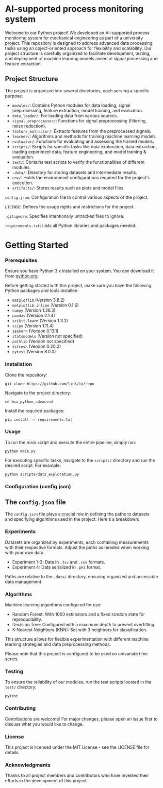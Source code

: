 # AI-supported process monitoring system

Welcome to our Python project! We developed an AI-supported process monitoring system for mechanical engineering as part of a university project. This repository is designed to address advanced data processing tasks using an object-oriented approach for flexibility and scalability. Our project structure is carefully organized to facilitate development, testing, and deployment of machine learning models aimed at signal processing and feature extraction.

## Project Structure

<p>The project is organized into several directories, each serving a specific purpose:</p>

<ul>
  <li><code>modules/</code>: Contains Python modules for data loading, signal preprocessing, feature extraction, model training, and evaluation.</li>
  <li><code>data_loader/</code>: For loading data from various sources.</li>
  <li><code>signal_preprocessor/</code>: Functions for signal preprocessing (filtering, noise reduction).</li>
  <li><code>feature_extractor/</code>: Extracts features from the preprocessed signals.</li>
  <li><code>learner/</code>: Algorithms and methods for training machine learning models.</li>
  <li><code>evaluator/</code>: Functions for evaluating and assessing the trained models.</li>
  <li><code>scripts/</code>: Scripts for specific tasks like data exploration, data extraction, loading experiment data, feature engineering, and model training & evaluation.</li>
  <li><code>test/</code>: Contains test scripts to verify the functionalities of different modules.</li>
  <li><code>.data/</code>: Directory for storing datasets and intermediate results.</li>
  <li><code>env/</code>: Holds the environment configurations required for the project's execution.</li>
  <li><code>artifacts/</code>: Stores results such as plots and model files.</li>
</ul>

<p><code>config.json</code>: Configuration file to control various aspects of the project.</p>
<p><code>LICENSE</code>: Defines the usage rights and restrictions for the project.</p>
<p><code>.gitignore</code>: Specifies intentionally untracked files to ignore.</p>
<p><code>requirements.txt</code>: Lists all Python libraries and packages needed.</p>


# Getting Started

### Prerequisites

<p>Ensure you have Python 3.x installed on your system. You can download it from <a href="https://python.org">python.org</a>.</p>

<p>Before getting started with this project, make sure you have the following Python packages and tools installed:</p>

<ul>
  <li><code>matplotlib</code> (Version 3.8.2)</li>
  <li><code>matplotlib-inline</code> (Version 0.1.6)</li>
  <li><code>numpy</code> (Version 1.26.3)</li>
  <li><code>pandas</code> (Version 2.1.4)</li>
  <li><code>scikit-learn</code> (Version 1.3.2)</li>
  <li><code>scipy</code> (Version 1.11.4)</li>
  <li><code>seaborn</code> (Version 0.13.1)</li>
  <li><code>statsmodels</code> (Version not specified)</li>
  <li><code>pathlib</code> (Version not specified)</li>
  <li><code>tsfresh</code> (Version 0.20.2)</li>
  <li><code>pytest</code> (Version 8.0.0)</li>
</ul>


### Installation

<p>Clone the repository:</p>
<pre><code>git clone https://github.com/link/to/repo</code></pre>
<p>Navigate to the project directory:</p>
<pre><code>cd hsa_python_advanced</code></pre>
<p>Install the required packages:</p>
<pre><code>pip install -r requirements.txt</code></pre>


### Usage

<p>To run the main script and execute the entire pipeline, simply run:</p>
<pre><code>python main.py</code></pre>
<p>For executing specific tasks, navigate to the <code>scripts/</code> directory and run the desired script. For example:</p>
<pre><code>python scripts/data_exploration.py</code></pre>


### Configuration (config.json)

<h2>The <code>config.json</code> file</h2>
<p>The <code>config.json</code> file plays a crucial role in defining the paths to datasets and specifying algorithms used in the project. Here's a breakdown:</p>

<h3>Experiments</h3>
<p>Datasets are organized by experiments, each containing measurements with their respective formats. Adjust the paths as needed when working with your own data.</p>
<ul>
  <li>Experiment 1-3: Data in <code>.tsv</code> and <code>.csv</code> formats.</li>
  <li>Experiment 4: Data serialized in <code>.pkl</code> format.</li>
</ul>
<p>Paths are relative to the <code>.data/</code> directory, ensuring organized and accessible data management.</p>

<h3>Algorithms</h3>
<p>Machine learning algorithms configured for use:</p>
<ul>
  <li>Random Forest: With 1000 estimators and a fixed random state for reproducibility.</li>
  <li>Decision Tree: Configured with a maximum depth to prevent overfitting.</li>
  <li>K-Nearest Neighbors (KNN): Set with 3 neighbors for classification.</li>
</ul>
<p>This structure allows for flexible experimentation with different machine learning strategies and data preprocessing methods.</p>

<p>Please note that this project is configured to be used on univariate time series.</p>

<h3>Testing</h3>
<p>To ensure the reliability of our modules, run the test scripts located in the <code>test/</code> directory:</p>
<pre><code>pytest</code></pre>

<h3>Contributing</h3>
<p>Contributions are welcome! For major changes, please open an issue first to discuss what you would like to change.</p>

<h3>License</h3>
<p>This project is licensed under the MIT License - see the LICENSE file for details.</p>

<h3>Acknowledgments</h3>
<p>Thanks to all project members and contributors who have invested their efforts in the development of this project.</p>
